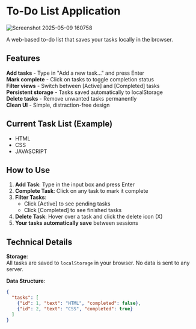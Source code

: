 # To-Do List Application
![Screenshot 2025-05-09 160758](https://github.com/user-attachments/assets/5c9b4807-aa00-4279-a1a3-09be4f999900)


A web-based to-do list that saves your tasks locally in the browser.

## Features

 **Add tasks** - Type in "Add a new task..." and press Enter  
 **Mark complete** - Click on tasks to toggle completion status  
 **Filter views** - Switch between [Active] and [Completed] tasks  
 **Persistent storage** - Tasks saved automatically to localStorage  
 **Delete tasks** - Remove unwanted tasks permanently  
 **Clean UI** - Simple, distraction-free design  

## Current Task List (Example)
- HTML
- CSS
- JAVASCRIPT

## How to Use

1. **Add Task**: Type in the input box and press Enter
2. **Complete Task**: Click on any task to mark it complete
3. **Filter Tasks**: 
   - Click [Active] to see pending tasks
   - Click [Completed] to see finished tasks
4. **Delete Task**: Hover over a task and click the delete icon (X)
5. **Your tasks automatically save** between sessions

## Technical Details

**Storage**:  
All tasks are saved to `localStorage` in your browser. No data is sent to any server.

**Data Structure**:
```json
{
  "tasks": [
    {"id": 1, "text": "HTML", "completed": false},
    {"id": 2, "text": "CSS", "completed": true}
  ]
}

